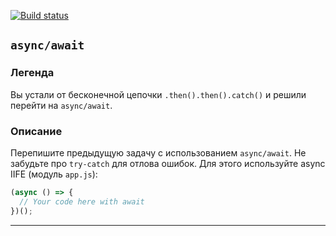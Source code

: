 [![Build status](https://ci.appveyor.com/api/projects/status/yc54pfmccojdvv8i?svg=true)](https://ci.appveyor.com/project/Sashkasam/async-await-dz)
## `async/await`

### Легенда

Вы устали от бесконечной цепочки `.then().then().catch()` и решили перейти на `async/await`.

### Описание

Перепишите предыдущую задачу с использованием `async/await`. Не забудьте про `try-catch` для отлова ошибок. Для этого используйте async IIFE (модуль `app.js`):
```javascript
(async () => {
  // Your code here with await
})();
```

---